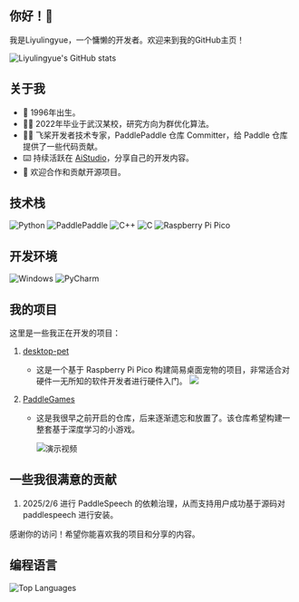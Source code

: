 ## 你好！👋

我是Liyulingyue，一个慵懒的开发者。欢迎来到我的GitHub主页！

![Liyulingyue's GitHub stats](https://github-readme-stats.vercel.app/api?username=Liyulingyue&show_icons=true&theme=radical)

## 关于我

- 🎂 1996年出生。
- 🧑‍🎓 2022年毕业于武汉某校，研究方向为群优化算法。
- 🚣‍♂ 飞桨开发者技术专家，PaddlePaddle 仓库 Committer，给 Paddle 仓库提供了一些代码贡献。
- ⌨️ 持续活跃在 [AiStudio](https://aistudio.baidu.com/personalcenter/thirdview/608082)，分享自己的开发内容。
- 👯 欢迎合作和贡献开源项目。

## 技术栈

<p align="left">
   <img alt="Python" src="https://img.shields.io/badge/Python-3572a5?style=flat-square&logo=python&logoColor=white">
   <img alt="PaddlePaddle" src="https://img.shields.io/badge/PaddlePaddle-4A66EB?style=flat-square&logo=PaddlePaddle&logoColor=white">
   <img alt="C++" src="https://img.shields.io/badge/C++-f34b7d?style=flat-square&logo=c%2b%2b">
   <img alt="C" src="https://img.shields.io/badge/C-555555?style=flat-square&logo=c">
   <img alt="Raspberry Pi Pico" src="https://img.shields.io/badge/Raspberry Pi Pico-EB2A83?style=flat-square&logo=RaspberryPi">
</p>

## 开发环境

<p align="left">
   <img alt="Windows" src="https://img.shields.io/badge/Windows-5CB8EB?style=flat-square&logo=windows&logoColor=white">
   <img alt="PyCharm" src="https://img.shields.io/badge/PyCharm-EBE843?style=flat-square&logo=PyCharm&logoColor=white">
</p>

## 我的项目

这里是一些我正在开发的项目：

1. [desktop-pet](https://github.com/datawhalechina/desktop-pet)
   - 这是一个基于 Raspberry Pi Pico 构建简易桌面宠物的项目，非常适合对硬件一无所知的软件开发者进行硬件入门。
     ![](https://github.com/datawhalechina/desktop-pet/blob/main/Docs/Images/01_SimplestDemo/DesktopPet_demo.jpg)

2. [PaddleGames](https://github.com/Liyulingyue/PaddleGames)
   - 这是我很早之前开启的仓库，后来逐渐遗忘和放置了。该仓库希望构建一整套基于深度学习的小游戏。

     ![演示视频](https://www.bilibili.com/video/BV19v4y187pZ/)
     
## 一些我很满意的贡献

1. 2025/2/6 进行 PaddleSpeech 的依赖治理，从而支持用户成功基于源码对 paddlespeech 进行安装。


感谢你的访问！希望你能喜欢我的项目和分享的内容。

## 编程语言

![Top Languages](https://github-readme-stats.vercel.app/api/top-langs/?username=Liyulingyue&layout=compact&theme=radical)
